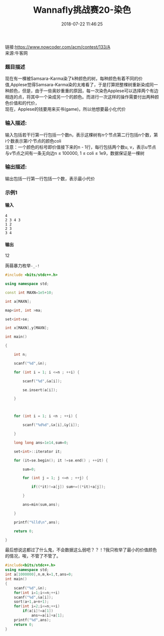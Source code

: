 ﻿---
title: Wannafly挑战赛20-染色
date: 2018-07-22 11:46:25
tags: ["ACM","Nowcoder","C++","C"]
categories: ["ACM"]
---

链接:https://www.nowcoder.com/acm/contest/133/A  
来源:牛客网  

### 题目描述

现在有一棵被Samsara-Karma染了k种颜色的树，每种颜色有着不同的价值,Applese觉得Samsara-Karma染的太难看了，于是打算把整棵树重新染成同一种颜色，但是，由于一些奥妙重重的原因，每一次染色Applese可以选择两个有边相连的点，将其中一个染成另一个的颜色。而进行一次这样的操作需要付出两种颜色价值和的代价，  
现在，Applese的钱要用来买书(game)，所以他想要最小化代价    

### 输入描述:
输入包括若干行第一行包括一个数n，表示这棵树有n个节点第二行包括n个数，第i个数表示第i个节点的颜色coli  
注意：一个颜色的标号即价值接下来的n - 1行，每行包括两个数u, v，表示u节点与v节点之间有一条无向边n ≤ 100000, 1 ≤ coli ≤ 1e9，数据保证是一棵树

### 输出描述:
输出包括一行第一行包括一个数，表示最小代价

### 示例1
#### 输入
```
4  
2 3 4 3  
1 2  
2 3  
3 4  
```
#### 输出

12


蒟蒻暴力枚举`-_-!`
```cpp
#include <bits/stdc++.h>

using namespace std;

const int MAXN=1e5+10;

int a[MAXN];

map<int, int >ma;

set<int>se;

int x[MAXN],y[MAXN];

int main()

{

    int n;

    scanf("%d",&n);

    for (int i = 1; i <=n ; ++i) {

        scanf("%d",&a[i]);

        se.insert(a[i]);

    }



    for (int i = 1; i <n ; ++i) {

        scanf("%d%d",&x[i],&y[i]);

    }

    long long ans=1e14,sum=0;

    set<int>::iterator it;

    for (it=se.begin(); it !=se.end() ; ++it) {

        sum=0;

        for (int j = 1; j <=n ; ++j) {

            if((*it)!=a[j]) sum+=((*it)+a[j]);

        }

        ans=min(sum,ans);

    }

    printf("%lld\n",ans);

    return 0;

}
```

最后想说这都过了什么鬼，不会数据这么弱吧？？！?我只枚举了最小的价值颜色的情况，唉，不管了不管了。
```cpp
#include<bits/stdc++.h>
using namespace std;
int a[1000000],n,m,k=1,t,ans=0;
int main()
{
    scanf("%d",&n);
    for(int i=1;i<=n;++i)
    scanf("%d",&a[i]);
    sort(a+1,a+n+1);
    for(int i=2;i<=n;++i)
        if(a[i]!=a[1])
            ans+=a[i]+a[1];
    printf("%d",ans);
    return 0;
}
```
